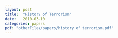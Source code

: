 ```yaml
---
layout: post
title:  "History of Terrorism"
date:   2010-03-10
categories: papers
pdf: "otherFiles/papers/history of terrorism.pdf"
---
```

